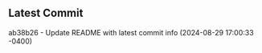 
## Latest Commit
ab38b26 - Update README with latest commit info (2024-08-29 17:00:33 -0400) <Yunxi-Zhou>
